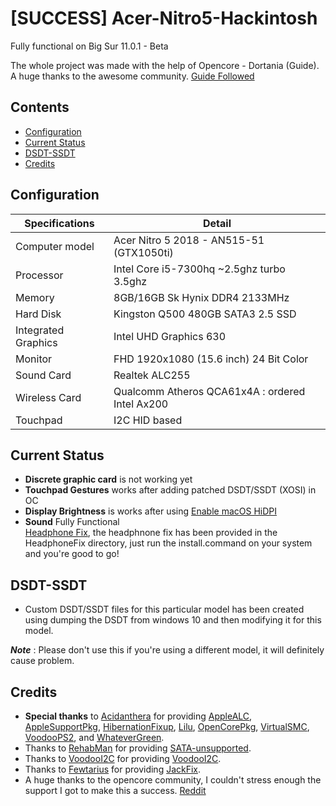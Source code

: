 # [SUCCESS] Acer-Nitro5-Hackintosh

Fully functional on Big Sur 11.0.1 - Beta 

The whole project was made with the help of Opencore - Dortania (Guide). A huge thanks to the awesome community.
[Guide Followed](https://dortania.github.io/OpenCore-Install-Guide/prerequisites.html)


## Contents

- [Configuration](#configuration)
- [Current Status](#current-status)
- [DSDT-SSDT](#dsdt-ssdt)
- [Credits](#credits)

## Configuration

| Specifications | Detail                                                  |
| ------------------- | ------------------------------------------- |
| Computer model      | Acer Nitro 5 2018 - AN515-51 (GTX1050ti)   |
| Processor           | Intel Core i5-7300hq ~2.5ghz turbo 3.5ghz  |
| Memory              | 8GB/16GB Sk Hynix DDR4 2133MHz             |
| Hard Disk           | Kingston Q500 480GB SATA3 2.5 SSD          |
| Integrated Graphics | Intel UHD Graphics 630                     |
| Monitor             | FHD 1920x1080 (15.6 inch) 24 Bit Color     |
| Sound Card          | Realtek ALC255                             |
| Wireless Card       | Qualcomm Atheros QCA61x4A : ordered Intel Ax200   |
| Touchpad            | I2C HID based                              |

## Current Status
- **Discrete graphic card** is not working yet
- **Touchpad Gestures** works after adding patched DSDT/SSDT (XOSI) in OC
- **Display Brightness** is works after using [Enable macOS HiDPI](https://github.com/xzhih/one-key-hidpi)
- **Sound** Fully Functional <br> [Headphone Fix](https://github.com/fewtarius/jackfix), the headphnone fix has been provided in the HeadphoneFix directory, just run the install.command on your system and you're good to go!

## DSDT-SSDT
- Custom DSDT/SSDT files for this particular model has been created using dumping the DSDT from windows 10 and then modifying it for this model.

***Note*** : Please don't use this if you're using a different model, it will definitely cause problem.

## Credits

- **Special thanks** to [Acidanthera](https://github.com/acidanthera) for providing [AppleALC](https://github.com/acidanthera/AppleALC), [AppleSupportPkg](https://github.com/acidanthera/AppleSupportPkg), [HibernationFixup](https://github.com/acidanthera/HibernationFixup), [Lilu](https://github.com/acidanthera/Lilu), [OpenCorePkg](https://github.com/acidanthera/OpenCorePkg), [VirtualSMC](https://github.com/acidanthera/VirtualSMC), [VoodooPS2](https://github.com/acidanthera/VoodooPS2), and [WhateverGreen](https://github.com/acidanthera/WhateverGreen).
- Thanks to [RehabMan](https://github.com/RehabMan) for providing [SATA-unsupported](https://github.com/RehabMan/hack-tools/tree/master/kexts/SATA-unsupported.kext).
- Thanks to [VoodooI2C](https://github.com/VoodooI2C) for providing [VoodooI2C](https://github.com/VoodooI2C/VoodooI2C).
- Thanks to [Fewtarius](https://github.com/fewtarius) for providing [JackFix](https://github.com/fewtarius/jackfix).
- A huge thanks to the opencore community, I couldn't stress enough the support I got to make this a success. [Reddit](https://www.reddit.com/r/hackintosh/) 
